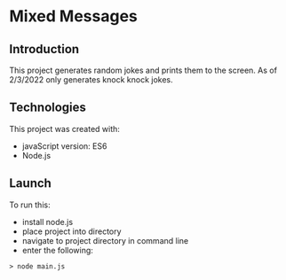 ﻿# Mixed Messages
## Introduction
This project generates random jokes and prints them to the screen.
As of 2/3/2022 only generates knock knock jokes.
## Technologies 
This project was created with:
 + javaScript version: ES6
 + Node.js
## Launch 
 To run this:
  + install node.js
  + place project into directory 
  + navigate to project directory in command line
  + enter the following:
  ```
  > node main.js
  ```
  
